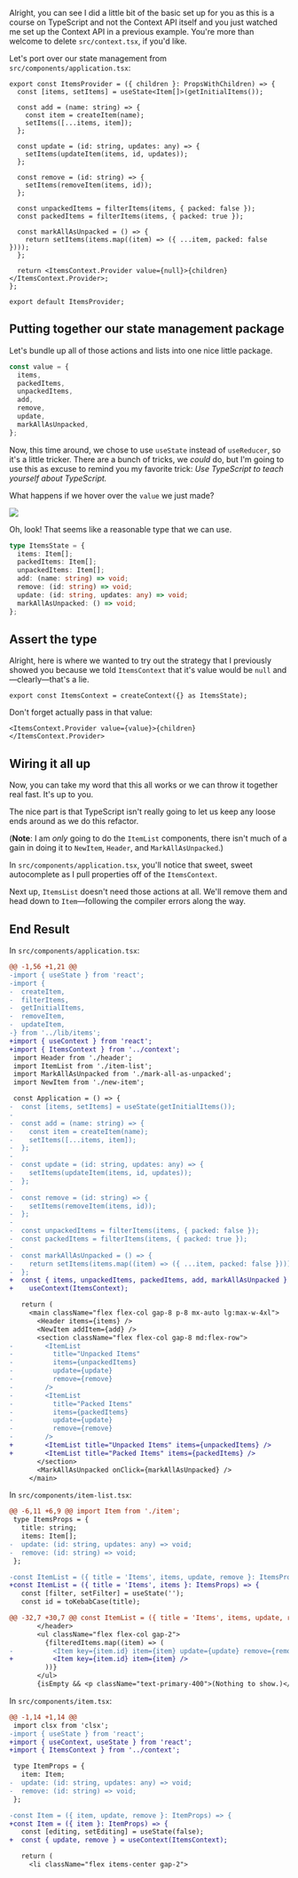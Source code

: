 Alright, you can see I did a little bit of the basic set up for you as this is a course on TypeScript and not the Context API itself and you just watched me set up the Context API in a previous example. You're more than welcome to delete `src/context.tsx`, if you'd like.

Let's port over our state management from `src/components/application.tsx`:

````tsx
export const ItemsProvider = ({ children }: PropsWithChildren) => {
  const [items, setItems] = useState<Item[]>(getInitialItems());

  const add = (name: string) => {
    const item = createItem(name);
    setItems([...items, item]);
  };

  const update = (id: string, updates: any) => {
    setItems(updateItem(items, id, updates));
  };

  const remove = (id: string) => {
    setItems(removeItem(items, id));
  };

  const unpackedItems = filterItems(items, { packed: false });
  const packedItems = filterItems(items, { packed: true });

  const markAllAsUnpacked = () => {
    return setItems(items.map((item) => ({ ...item, packed: false })));
  };

  return <ItemsContext.Provider value={null}>{children}</ItemsContext.Provider>;
};

export default ItemsProvider;
````

## Putting together our state management package

Let's bundle up all of those actions and lists into one nice little package.

````ts
const value = {
  items,
  packedItems,
  unpackedItems,
  add,
  remove,
  update,
  markAllAsUnpacked,
};
````

Now, this time around, we chose to use `useState` instead of `useReducer`, so it's a little tricker. There are a bunch of tricks, we *could* do, but I'm going to use this as excuse to remind you my favorite trick: *Use TypeScript to teach yourself about TypeScript.*

What happens if we hover over the `value` we just made?

![](_attachments/Pasted%20image%2020221114142019.png)

Oh, look! That seems like a reasonable type that we can use.

````ts
type ItemsState = {
  items: Item[];
  packedItems: Item[];
  unpackedItems: Item[];
  add: (name: string) => void;
  remove: (id: string) => void;
  update: (id: string, updates: any) => void;
  markAllAsUnpacked: () => void;
};
````

## Assert the type

Alright, here is where we wanted to try out the strategy that I previously showed you because we told `ItemsContext` that it's value would be `null` and—clearly—that's a lie.

````tsx
export const ItemsContext = createContext({} as ItemsState);
````

Don't forget actually pass in that value:

````tsx
<ItemsContext.Provider value={value}>{children}</ItemsContext.Provider>
````

## Wiring it all up

Now, you can take my word that this all works or we can throw it together real fast. It's up to you.

The nice part is that TypeScript isn't really going to let us keep any loose ends around as we do this refactor.

(**Note**: I am *only* going to do the `ItemList` components, there isn't much of a gain in doing it to `NewItem`, `Header`, and `MarkAllAsUnpacked`.)

In `src/components/application.tsx`, you'll notice that sweet, sweet autocomplete as I pull properties off of the `ItemsContext`.

Next up, `ItemsList` doesn't need those actions at all. We'll remove them and head down to `Item`—following the compiler errors along the way.

## End Result

In `src/components/application.tsx`:

````diff
@@ -1,56 +1,21 @@
-import { useState } from 'react';
-import {
-  createItem,
-  filterItems,
-  getInitialItems,
-  removeItem,
-  updateItem,
-} from '../lib/items';
+import { useContext } from 'react';
+import { ItemsContext } from '../context';
 import Header from './header';
 import ItemList from './item-list';
 import MarkAllAsUnpacked from './mark-all-as-unpacked';
 import NewItem from './new-item';

 const Application = () => {
-  const [items, setItems] = useState(getInitialItems());
-
-  const add = (name: string) => {
-    const item = createItem(name);
-    setItems([...items, item]);
-  };
-
-  const update = (id: string, updates: any) => {
-    setItems(updateItem(items, id, updates));
-  };
-
-  const remove = (id: string) => {
-    setItems(removeItem(items, id));
-  };
-
-  const unpackedItems = filterItems(items, { packed: false });
-  const packedItems = filterItems(items, { packed: true });
-
-  const markAllAsUnpacked = () => {
-    return setItems(items.map((item) => ({ ...item, packed: false })));
-  };
+  const { items, unpackedItems, packedItems, add, markAllAsUnpacked } =
+    useContext(ItemsContext);

   return (
     <main className="flex flex-col gap-8 p-8 mx-auto lg:max-w-4xl">
       <Header items={items} />
       <NewItem addItem={add} />
       <section className="flex flex-col gap-8 md:flex-row">
-        <ItemList
-          title="Unpacked Items"
-          items={unpackedItems}
-          update={update}
-          remove={remove}
-        />
-        <ItemList
-          title="Packed Items"
-          items={packedItems}
-          update={update}
-          remove={remove}
-        />
+        <ItemList title="Unpacked Items" items={unpackedItems} />
+        <ItemList title="Packed Items" items={packedItems} />
       </section>
       <MarkAllAsUnpacked onClick={markAllAsUnpacked} />
     </main>
````

In `src/components/item-list.tsx`:

````diff
@@ -6,11 +6,9 @@ import Item from './item';
 type ItemsProps = {
   title: string;
   items: Item[];
-  update: (id: string, updates: any) => void;
-  remove: (id: string) => void;
 };

-const ItemList = ({ title = 'Items', items, update, remove }: ItemsProps) => {
+const ItemList = ({ title = 'Items', items }: ItemsProps) => {
   const [filter, setFilter] = useState('');
   const id = toKebabCase(title);

@@ -32,7 +30,7 @@ const ItemList = ({ title = 'Items', items, update, remove }: ItemsProps) => {
       </header>
       <ul className="flex flex-col gap-2">
         {filteredItems.map((item) => (
-          <Item key={item.id} item={item} update={update} remove={remove} />
+          <Item key={item.id} item={item} />
         ))}
       </ul>
       {isEmpty && <p className="text-primary-400">(Nothing to show.)</p>}
````

In `src/components/item.tsx`:

````diff
@@ -1,14 +1,14 @@
 import clsx from 'clsx';
-import { useState } from 'react';
+import { useContext, useState } from 'react';
+import { ItemsContext } from '../context';

 type ItemProps = {
   item: Item;
-  update: (id: string, updates: any) => void;
-  remove: (id: string) => void;
 };

-const Item = ({ item, update, remove }: ItemProps) => {
+const Item = ({ item }: ItemProps) => {
   const [editing, setEditing] = useState(false);
+  const { update, remove } = useContext(ItemsContext);

   return (
     <li className="flex items-center gap-2">
````
